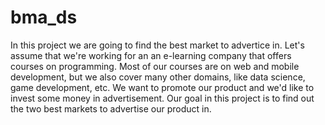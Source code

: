 # bma_ds
In this project we are going to find the best market to advertice in. Let's assume that we're working for an an e-learning company that offers courses on programming. Most of our courses are on web and mobile development, but we also cover many other domains, like data science, game development, etc. We want to promote our product and we'd like to invest some money in advertisement. Our goal in this project is to find out the two best markets to advertise our product in.

